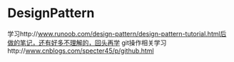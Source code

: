# DesignPattern
学习http://www.runoob.com/design-pattern/design-pattern-tutorial.html后做的笔记，还有好多不理解的，回头再学
git操作相关学习http://www.cnblogs.com/specter45/p/github.html
